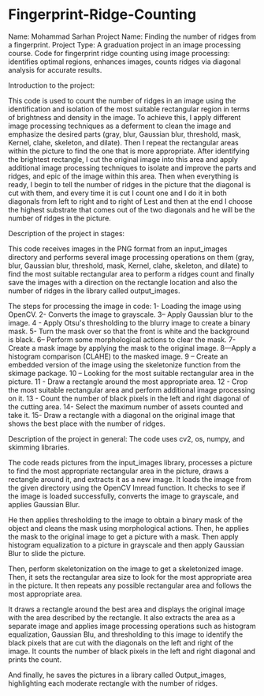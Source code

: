 # Fingerprint-Ridge-Counting
Name: Mohammad Sarhan
Project Name: Finding the number of ridges from a fingerprint.
Project Type: A graduation project in an image processing course.
Code for fingerprint ridge counting using image processing: identifies optimal regions, enhances images, counts ridges via diagonal analysis for accurate results.

Introduction to the project:

This code is used to count the number of ridges in an image using the identification and isolation of the most suitable rectangular region in terms of brightness and density in the image. To achieve this, I apply different image processing techniques as a deferment to clean the image and emphasize the desired parts (gray, blur, Gaussian blur, threshold, mask, Kernel, clahe, skeleton, and dilate).
Then I repeat the rectangular areas within the picture to find the one that is more appropriate. After identifying the brightest rectangle, I cut the original image into this area and apply additional image processing techniques to isolate and improve the parts and ridges, and epic of the image within this area.
Then when everything is ready, I begin to tell the number of ridges in the picture that the diagonal is cut with them, and every time it is cut I count one and I do it in both diagonals from left to right and to right of Lest and then at the end I choose the highest substrate that comes out of the two diagonals and he will be the number of ridges in the picture.


Description of the project in stages:

This code receives images in the PNG format from an input_images directory and performs several image processing operations on them (gray, blur, Gaussian blur, threshold, mask, Kernel, clahe, skeleton, and dilate) to find the most suitable rectangular area to perform a ridges count and finally save the images with a direction on the rectangle location and also the number of ridges in the library called output_images.

The steps for processing the image in code:
1- Loading the image using OpenCV.
2- Converts the image to grayscale.
3– Apply Gaussian blur to the image.
4 - Apply Otsu's thresholding to the blurry image to create a binary mask.
5- Turn the mask over so that the front is white and the background is black.
6– Perform some morphological actions to clear the mask.
7- Create a mask image by applying the mask to the original image.
8—Apply a histogram comparison (CLAHE) to the masked image.
9 – Create an embedded version of the image using the skeletonize function from the skimage package.
10 – Looking for the most suitable rectangular area in the picture.
11 - Draw a rectangle around the most appropriate area.
12 - Crop the most suitable rectangular area and perform additional image processing on it.
13 - Count the number of black pixels in the left and right diagonal of the cutting area.
14- Select the maximum number of assets counted and take it.
15- Draw a rectangle with a diagonal on the original image that shows the best place with the number of ridges.


Description of the project in general:
The code uses cv2, os, numpy, and skimming libraries.

The code reads pictures from the input_images library, processes a picture to find the most appropriate rectangular area in the picture, draws a rectangle around it, and extracts it as a new image.
It loads the image from the given directory using the OpenCV Imread function. It checks to see if the image is loaded successfully, converts the image to grayscale, and applies Gaussian Blur.

He then applies thresholding to the image to obtain a binary mask of the object and cleans the mask using morphological actions. Then, he applies the mask to the original image to get a picture with a mask. Then apply histogram equalization to a picture in grayscale and then apply Gaussian Blur to slide the picture.


Then, perform skeletonization on the image to get a skeletonized image. Then, it sets the rectangular area size to look for the most appropriate area in the picture. It then repeats any possible rectangular area and follows the most appropriate area.

It draws a rectangle around the best area and displays the original image with the area described by the rectangle. It also extracts the area as a separate image and applies image processing operations such as histogram equalization, Gaussian Blu, and thresholding to this image to identify the black pixels that are cut with the diagonals on the left and right of the image. It counts the number of black pixels in the left and right diagonal and prints the count.

And finally, he saves the pictures in a library called Output_images, highlighting each moderate rectangle with the number of ridges.
